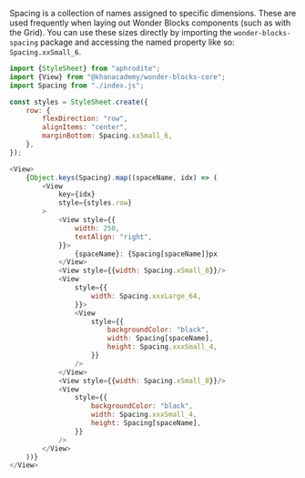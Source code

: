 Spacing is a collection of names assigned to specific dimensions. These are used frequently when laying out Wonder Blocks components (such as with the Grid). You can use these sizes directly by importing the `wonder-blocks-spacing` package and accessing the named property like so: `Spacing.xxSmall_6`.

```js
import {StyleSheet} from "aphrodite";
import {View} from "@khanacademy/wonder-blocks-core";
import Spacing from "./index.js";

const styles = StyleSheet.create({
    row: {
        flexDirection: "row",
        alignItems: "center",
        marginBottom: Spacing.xxSmall_6,
    },
});

<View>
    {Object.keys(Spacing).map((spaceName, idx) => (
        <View
            key={idx}
            style={styles.row}
        >
            <View style={{
                width: 250,
                textAlign: "right",
            }}>
                {spaceName}: {Spacing[spaceName]}px
            </View>
            <View style={{width: Spacing.xSmall_8}}/>
            <View
                style={{
                    width: Spacing.xxxLarge_64,
                }}>
                <View
                    style={{
                        backgroundColor: "black",
                        width: Spacing[spaceName],
                        height: Spacing.xxxSmall_4,
                    }}
                />
            </View>
            <View style={{width: Spacing.xSmall_8}}/>
            <View
                style={{
                    backgroundColor: "black",
                    width: Spacing.xxxSmall_4,
                    height: Spacing[spaceName],
                }}
            />
        </View>
    ))}
</View>
```
